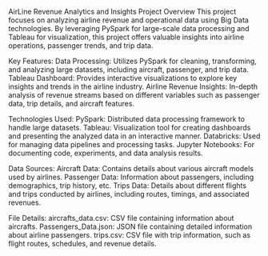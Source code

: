 AirLine Revenue Analytics and Insights
Project Overview
This project focuses on analyzing airline revenue and operational data using Big Data technologies. 
By leveraging PySpark for large-scale data processing and Tableau for visualization, this project offers valuable insights into airline operations, passenger trends, and trip data.

Key Features:
Data Processing: Utilizes PySpark for cleaning, transforming, and analyzing large datasets, including aircraft, passenger, and trip data.
Tableau Dashboard: Provides interactive visualizations to explore key insights and trends in the airline industry.
Airline Revenue Insights: In-depth analysis of revenue streams based on different variables such as passenger data, trip details, and aircraft features.

Technologies Used:
PySpark: Distributed data processing framework to handle large datasets.
Tableau: Visualization tool for creating dashboards and presenting the analyzed data in an interactive manner.
Databricks: Used for managing data pipelines and processing tasks.
Jupyter Notebooks: For documenting code, experiments, and data analysis results.

Data Sources:
Aircraft Data: Contains details about various aircraft models used by airlines.
Passenger Data: Information about passengers, including demographics, trip history, etc.
Trips Data: Details about different flights and trips conducted by airlines, including routes, timings, and associated revenues.

File Details:
aircrafts_data.csv: CSV file containing information about aircrafts.
Passengers_Data.json: JSON file containing detailed information about airline passengers.
trips.csv: CSV file with trip information, such as flight routes, schedules, and revenue details.
